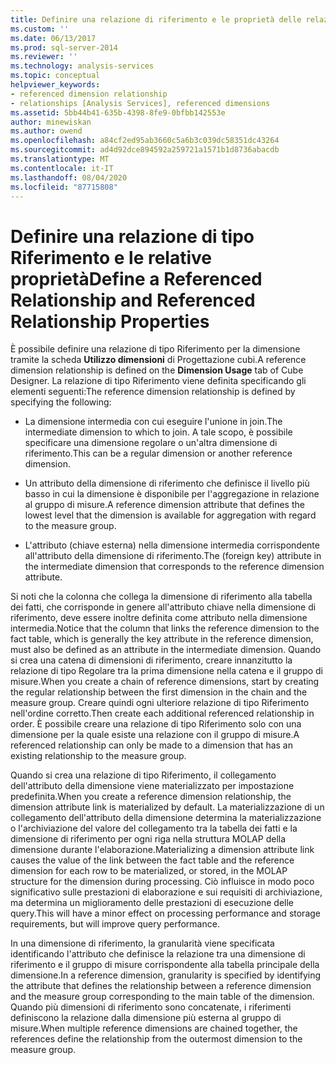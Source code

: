 ```yaml
---
title: Definire una relazione di riferimento e le proprietà delle relazioni a cui si fa riferimento | Microsoft Docs
ms.custom: ''
ms.date: 06/13/2017
ms.prod: sql-server-2014
ms.reviewer: ''
ms.technology: analysis-services
ms.topic: conceptual
helpviewer_keywords:
- referenced dimension relationship
- relationships [Analysis Services], referenced dimensions
ms.assetid: 5bb44b41-635b-4398-8fe9-0bfbb142553e
author: minewiskan
ms.author: owend
ms.openlocfilehash: a84cf2ed95ab3660c5a6b3c039dc58351dc43264
ms.sourcegitcommit: ad4d92dce894592a259721a1571b1d8736abacdb
ms.translationtype: MT
ms.contentlocale: it-IT
ms.lasthandoff: 08/04/2020
ms.locfileid: "87715808"
---
```

# <a name="define-a-referenced-relationship-and-referenced-relationship-properties"></a><span data-ttu-id="46dcf-102">Definire una relazione di tipo Riferimento e le relative proprietà</span><span class="sxs-lookup"><span data-stu-id="46dcf-102">Define a Referenced Relationship and Referenced Relationship Properties</span></span>
  <span data-ttu-id="46dcf-103">È possibile definire una relazione di tipo Riferimento per la dimensione tramite la scheda **Utilizzo dimensioni** di Progettazione cubi.</span><span class="sxs-lookup"><span data-stu-id="46dcf-103">A reference dimension relationship is defined on the **Dimension Usage** tab of Cube Designer.</span></span> <span data-ttu-id="46dcf-104">La relazione di tipo Riferimento viene definita specificando gli elementi seguenti:</span><span class="sxs-lookup"><span data-stu-id="46dcf-104">The reference dimension relationship is defined by specifying the following:</span></span>  
  
-   <span data-ttu-id="46dcf-105">La dimensione intermedia con cui eseguire l'unione in join.</span><span class="sxs-lookup"><span data-stu-id="46dcf-105">The intermediate dimension to which to join.</span></span> <span data-ttu-id="46dcf-106">A tale scopo, è possibile specificare una dimensione regolare o un'altra dimensione di riferimento.</span><span class="sxs-lookup"><span data-stu-id="46dcf-106">This can be a regular dimension or another reference dimension.</span></span>  
  
-   <span data-ttu-id="46dcf-107">Un attributo della dimensione di riferimento che definisce il livello più basso in cui la dimensione è disponibile per l'aggregazione in relazione al gruppo di misure.</span><span class="sxs-lookup"><span data-stu-id="46dcf-107">A reference dimension attribute that defines the lowest level that the dimension is available for aggregation with regard to the measure group.</span></span>  
  
-   <span data-ttu-id="46dcf-108">L'attributo (chiave esterna) nella dimensione intermedia corrispondente all'attributo della dimensione di riferimento.</span><span class="sxs-lookup"><span data-stu-id="46dcf-108">The (foreign key) attribute in the intermediate dimension that corresponds to the reference dimension attribute.</span></span>  
  
 <span data-ttu-id="46dcf-109">Si noti che la colonna che collega la dimensione di riferimento alla tabella dei fatti, che corrisponde in genere all'attributo chiave nella dimensione di riferimento, deve essere inoltre definita come attributo nella dimensione intermedia.</span><span class="sxs-lookup"><span data-stu-id="46dcf-109">Notice that the column that links the reference dimension to the fact table, which is generally the key attribute in the reference dimension, must also be defined as an attribute in the intermediate dimension.</span></span> <span data-ttu-id="46dcf-110">Quando si crea una catena di dimensioni di riferimento, creare innanzitutto la relazione di tipo Regolare tra la prima dimensione nella catena e il gruppo di misure.</span><span class="sxs-lookup"><span data-stu-id="46dcf-110">When you create a chain of reference dimensions, start by creating the regular relationship between the first dimension in the chain and the measure group.</span></span> <span data-ttu-id="46dcf-111">Creare quindi ogni ulteriore relazione di tipo Riferimento nell'ordine corretto.</span><span class="sxs-lookup"><span data-stu-id="46dcf-111">Then create each additional referenced relationship in order.</span></span> <span data-ttu-id="46dcf-112">È possibile creare una relazione di tipo Riferimento solo con una dimensione per la quale esiste una relazione con il gruppo di misure.</span><span class="sxs-lookup"><span data-stu-id="46dcf-112">A referenced relationship can only be made to a dimension that has an existing relationship to the measure group.</span></span>  
  
 <span data-ttu-id="46dcf-113">Quando si crea una relazione di tipo Riferimento, il collegamento dell'attributo della dimensione viene materializzato per impostazione predefinita.</span><span class="sxs-lookup"><span data-stu-id="46dcf-113">When you create a reference dimension relationship, the dimension attribute link is materialized by default.</span></span> <span data-ttu-id="46dcf-114">La materializzazione di un collegamento dell'attributo della dimensione determina la materializzazione o l'archiviazione del valore del collegamento tra la tabella dei fatti e la dimensione di riferimento per ogni riga nella struttura MOLAP della dimensione durante l'elaborazione.</span><span class="sxs-lookup"><span data-stu-id="46dcf-114">Materializing a dimension attribute link causes the value of the link between the fact table and the reference dimension for each row to be materialized, or stored, in the MOLAP structure for the dimension during processing.</span></span> <span data-ttu-id="46dcf-115">Ciò influisce in modo poco significativo sulle prestazioni di elaborazione e sui requisiti di archiviazione, ma determina un miglioramento delle prestazioni di esecuzione delle query.</span><span class="sxs-lookup"><span data-stu-id="46dcf-115">This will have a minor effect on processing performance and storage requirements, but will improve query performance.</span></span>  
  
 <span data-ttu-id="46dcf-116">In una dimensione di riferimento, la granularità viene specificata identificando l'attributo che definisce la relazione tra una dimensione di riferimento e il gruppo di misure corrispondente alla tabella principale della dimensione.</span><span class="sxs-lookup"><span data-stu-id="46dcf-116">In a reference dimension, granularity is specified by identifying the attribute that defines the relationship between a reference dimension and the measure group corresponding to the main table of the dimension.</span></span> <span data-ttu-id="46dcf-117">Quando più dimensioni di riferimento sono concatenate, i riferimenti definiscono la relazione dalla dimensione più esterna al gruppo di misure.</span><span class="sxs-lookup"><span data-stu-id="46dcf-117">When multiple reference dimensions are chained together, the references define the relationship from the outermost dimension to the measure group.</span></span>  
  
  
